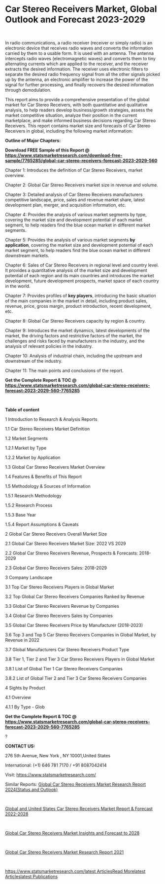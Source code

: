 <h1>Car Stereo Receivers Market, Global Outlook and Forecast 2023-2029</h1><br/><p>In radio communications, a radio receiver (receiver or simply radio) is an electronic device that receives radio waves and converts the information carried by them to a usable form. It is used with an antenna. The antenna intercepts radio waves (electromagnetic waves) and converts them to tiny alternating currents which are applied to the receiver, and the receiver extracts the desired information. The receiver uses electronic filters to separate the desired radio frequency signal from all the other signals picked up by the antenna, an electronic amplifier to increase the power of the signal for further processing, and finally recovers the desired information through demodulation.</p>
 
 
 
 <p>This report aims to provide a comprehensive presentation of the global market for Car Stereo Receivers, with both quantitative and qualitative analysis, to help readers develop business/growth strategies, assess the market competitive situation, analyze their position in the current marketplace, and make informed business decisions regarding Car Stereo Receivers. This report contains market size and forecasts of Car Stereo Receivers in global, including the following market information:</p>
 
 
 
 <p><strong>Outline of Major Chapters:</strong></p>
 
 
 
 <p><strong>Download FREE Sample of this Report @ <a href="https://www.statsmarketresearch.com/download-free-sample/7765285/global-car-stereo-receivers-forecast-2023-2029-560">https://www.statsmarketresearch.com/download-free-sample/7765285/global-car-stereo-receivers-forecast-2023-2029-560</a></strong></p>
 
 
 
 <p>Chapter 1: Introduces the definition of Car Stereo Receivers, market overview.</p>
 
 
 
 <p>Chapter 2: Global Car Stereo Receivers market size in revenue and volume.</p>
 
 
 
 <p>Chapter 3: Detailed analysis of Car Stereo Receivers manufacturers competitive landscape, price, sales and revenue market share, latest development plan, merger, and acquisition information, etc.</p>
 
 
 
 <p>Chapter 4: Provides the analysis of various market segments by type, covering the market size and development potential of each market segment, to help readers find the blue ocean market in different market segments.</p>
 
 
 
 <p>Chapter 5: Provides the analysis of various market segments <strong>by application</strong>, covering the market size and development potential of each market segment, to help readers find the blue ocean market in different downstream markets.</p>
 
 
 
 <p>Chapter 6: Sales of Car Stereo Receivers in regional level and country level. It provides a quantitative analysis of the market size and development potential of each region and its main countries and introduces the market development, future development prospects, market space of each country in the world.</p>
 
 
 
 <p>Chapter 7: Provides profiles of <strong>key players</strong>, introducing the basic situation of the main companies in the market in detail, including product sales, revenue, price, gross margin, product introduction, recent development, etc.</p>
 
 
 
 <p>Chapter 8: Global Car Stereo Receivers capacity by region & country.</p>
 
 
 
 <p>Chapter 9: Introduces the market dynamics, latest developments of the market, the driving factors and restrictive factors of the market, the challenges and risks faced by manufacturers in the industry, and the analysis of relevant policies in the industry.</p>
 
 
 
 <p>Chapter 10: Analysis of industrial chain, including the upstream and downstream of the industry.</p>
 
 
 
 <p>Chapter 11: The main points and conclusions of the report.</p>
 
 
 
 <div><b>Get the Complete Report & TOC @ <a href="https://www.statsmarketresearch.com/global-car-stereo-receivers-forecast-2023-2029-560-7765285">https://www.statsmarketresearch.com/global-car-stereo-receivers-forecast-2023-2029-560-7765285</a></b></div>
 
 
 
 <p><br />
 
 <b>Table of content</b></p>
 
 
 
 <p>1 Introduction to Research & Analysis Reports<br />
 
 1.1 Car Stereo Receivers Market Definition<br />
 
 1.2 Market Segments<br />
 
 1.2.1 Market by Type<br />
 
 1.2.2 Market by Application<br />
 
 1.3 Global Car Stereo Receivers Market Overview<br />
 
 1.4 Features & Benefits of This Report<br />
 
 1.5 Methodology & Sources of Information<br />
 
 1.5.1 Research Methodology<br />
 
 1.5.2 Research Process<br />
 
 1.5.3 Base Year<br />
 
 1.5.4 Report Assumptions & Caveats<br />
 
 2 Global Car Stereo Receivers Overall Market Size<br />
 
 2.1 Global Car Stereo Receivers Market Size: 2022 VS 2029<br />
 
 2.2 Global Car Stereo Receivers Revenue, Prospects & Forecasts: 2018-2029<br />
 
 2.3 Global Car Stereo Receivers Sales: 2018-2029<br />
 
 3 Company Landscape<br />
 
 3.1 Top Car Stereo Receivers Players in Global Market<br />
 
 3.2 Top Global Car Stereo Receivers Companies Ranked by Revenue<br />
 
 3.3 Global Car Stereo Receivers Revenue by Companies<br />
 
 3.4 Global Car Stereo Receivers Sales by Companies<br />
 
 3.5 Global Car Stereo Receivers Price by Manufacturer (2018-2023)<br />
 
 3.6 Top 3 and Top 5 Car Stereo Receivers Companies in Global Market, by Revenue in 2022<br />
 
 3.7 Global Manufacturers Car Stereo Receivers Product Type<br />
 
 3.8 Tier 1, Tier 2 and Tier 3 Car Stereo Receivers Players in Global Market<br />
 
 3.8.1 List of Global Tier 1 Car Stereo Receivers Companies<br />
 
 3.8.2 List of Global Tier 2 and Tier 3 Car Stereo Receivers Companies<br />
 
 4 Sights by Product<br />
 
 4.1 Overview<br />
 
 4.1.1 By Type - Glob</p>
 
 
 
 <div><b>Get the Complete Report & TOC @ <a href="https://www.statsmarketresearch.com/global-car-stereo-receivers-forecast-2023-2029-560-7765285">https://www.statsmarketresearch.com/global-car-stereo-receivers-forecast-2023-2029-560-7765285</a></b></div>
 
 
 
 <p>? </p>
 
 
 
 <p><b>CONTACT US:</b><br />
 
 276 5th Avenue, New York , NY 10001,United States<br />
 
 International: (+1) 646 781 7170 / +91 8087042414<br />
 
 Visit: <a href="https://www.statsmarketresearch.com/">https://www.statsmarketresearch.com/</a><br />
 
 Similar Reports: <a href="https://www.statsmarketresearch.com/global-car-stereo-receivers-forecast-2023-2029-560-7765285">Global Car Stereo Receivers Market Research Report 2024(Status and Outlook)</a><br />
 
 <br />
 
 <a href="https://www.statsmarketresearch.com/global-car-stereo-receivers-forecast-2023-2029-560-7765285">Global and United States Car Stereo Receivers Market Report & Forecast 2022-2028</a><br />
 
 <br />
 
 <a href="https://www.statsmarketresearch.com/global-car-stereo-receivers-forecast-2023-2029-560-7765285">Global Car Stereo Receivers Market Insights and Forecast to 2028</a><br />
 
 <br />
 
 <a href="https://www.statsmarketresearch.com/global-car-stereo-receivers-forecast-2023-2029-560-7765285">Global Car Stereo Receivers Market Research Report 2021</a><br />
 
 <br />
 
 <a href="https://gyeongbokgung.com">https://www.statsmarketresearch.com/</a><a href="https://hallyeomaritime.com">latest Articles</a><a href="https://jingwansa.com">Read More</a><a href="https://nguoiviet.jp/">latest Articles</a><a href="https://www.intelmarketresearch.com/">latest Publications</a></p>
